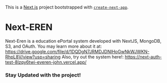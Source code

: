 This is a [Next.js](https://nextjs.org/) project bootstrapped with [`create-next-app`](https://github.com/vercel/next.js/tree/canary/packages/create-next-app).
# Next-EREN
Next-Eren is a education ePortal system developed with NextJS, MongoDB, S3, and OAuth. 
You may learn more about it at:
https://drive.google.com/file/d/1DQDgN7JRMDJDNIHoGwNkWJWKN-RhpL8V/view?usp=sharing
Also, try out the system here!:
https://next-auth-test-8lzqy6twi-everen-john.vercel.app/

### Stay Updated with the project!
